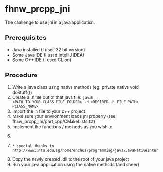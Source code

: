 # fhnw_prcpp_jni
The challenge to use jni in a java application.

## Prerequisites
* Java installed (I used 32 bit version)
* Some Java IDE (I used IntelliJ IDEA)
* Some C++ IDE (I used CLion)

## Procedure
1. Write a java class using native methods (eg. private native void doStuff())
2. Create a .h file out of that java file: ```javah <PATH_TO_YOUR_CLASS_FILE_FOLDER> -d <DESIRED_.h_FILE_PATH> <CLASS_NAME>```
3. Import the .h file to your c++ project
4. Make sure your environment loads jni properly (see fhnw_prcpp_jni/part_cpp/CMakeLists.txt)
5. Implement the functions / methods as you wish to
6. ```cd <YOUR_.cpp_IMPLEMENTATION_FILE_FOLDER>
7. ```g++ -Wl,--add-stdcall-alias -I "<JAVA_32_BIT_HOME>\include" -I"<JAVA_32_BIT_HOME>\include\win32" -shared -o <DESIRED_.dll_FILE_PATH> <IMPLEMENTATION_FILE>
   * special thanks to http://www3.ntu.edu.sg/home/ehchua/programming/java/JavaNativeInterface.html
8. Copy the newly created .dll to the root of your java project
9. Run your java application using the native methods (and cheer)
